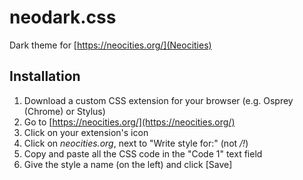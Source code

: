 # neodark.css
Dark theme for [https://neocities.org/](Neocities)

## Installation
1. Download a custom CSS extension for your browser (e.g. Osprey (Chrome) or Stylus)
2. Go to [https://neocities.org/](https://neocities.org/)
3. Click on your extension's icon
4. Click on *neocities.org*, next to "Write style for:" (not */!*)
5. Copy and paste all the CSS code in the "Code 1" text field
6. Give the style a name (on the left) and click [Save]
